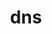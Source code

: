 ---
layout: landing_page
sidebar: qq_cli_command_reference_sidebar
summary: Listing of commands for dns
title: dns

---